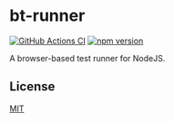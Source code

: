 # bt-runner

[![GitHub Actions CI](https://github.com/js-soft/bt-runner/workflows/Publish/badge.svg)](https://github.com/js-soft/bt-runner/actions?query=workflow%3APublish)
[![npm version](https://badge.fury.io/js/bt-runner.svg)](https://www.npmjs.com/package/bt-runner)

A browser-based test runner for NodeJS.

## License

[MIT](LICENSE)
